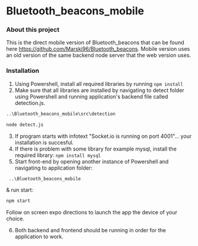 # Bluetooth_beacons_mobile


### About this project
This is the direct mobile version of Bluetooth_beacons that can be found here https://github.com/Marski96/Bluetooth_beacons.
Mobile version uses an old version of the same backend node server that the web version uses.

### Installation

1. Using Powershell, install all required libraries by running `npm install`
2. Make sure that all libraries are installed by navigating to detect folder using Powershell and running application's backend file called detection.js.
```sh
..\Bluetooth_beacons_mobile\src\detection
```
```sh
node detect.js
```
3. If program starts with infotext "Socket.io is running on port 4001"... your installation is succesful.
4. If there is problem with some library for example mysql, install the required library: `npm install mysql`
5. Start front-end by opening another instance of Powershell and navigating to application folder:
```sh
 ..\Bluetooth_beacons_mobile
```

& run start:

```sh
npm start
```
Follow on screen expo directions to launch the app the device of your choice.

6. Both backend and frontend should be running in order for the application to work.
